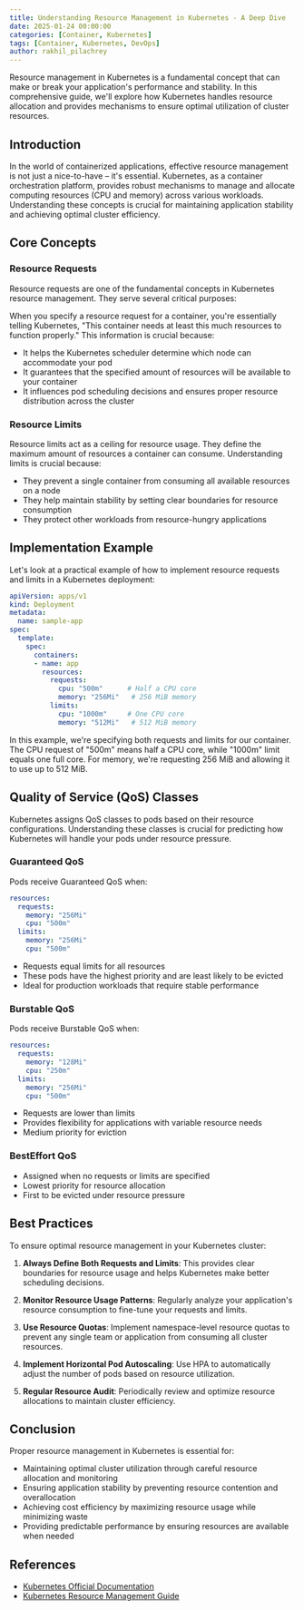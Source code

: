 ```yaml
---
title: Understanding Resource Management in Kubernetes - A Deep Dive
date: 2025-01-24 00:00:00
categories: [Container, Kubernetes]
tags: [Container, Kubernetes, DevOps]
author: rakhil_pilachrey
---
```


Resource management in Kubernetes is a fundamental concept that can make or break your application's performance and stability. In this comprehensive guide, we'll explore how Kubernetes handles resource allocation and provides mechanisms to ensure optimal utilization of cluster resources.

## Introduction

In the world of containerized applications, effective resource management is not just a nice-to-have – it's essential. Kubernetes, as a container orchestration platform, provides robust mechanisms to manage and allocate computing resources (CPU and memory) across various workloads. Understanding these concepts is crucial for maintaining application stability and achieving optimal cluster efficiency.

## Core Concepts

### Resource Requests

Resource requests are one of the fundamental concepts in Kubernetes resource management. They serve several critical purposes:

When you specify a resource request for a container, you're essentially telling Kubernetes, "This container needs at least this much resources to function properly." This information is crucial because:

- It helps the Kubernetes scheduler determine which node can accommodate your pod
- It guarantees that the specified amount of resources will be available to your container
- It influences pod scheduling decisions and ensures proper resource distribution across the cluster

### Resource Limits

Resource limits act as a ceiling for resource usage. They define the maximum amount of resources a container can consume. Understanding limits is crucial because:

- They prevent a single container from consuming all available resources on a node
- They help maintain stability by setting clear boundaries for resource consumption
- They protect other workloads from resource-hungry applications

## Implementation Example

Let's look at a practical example of how to implement resource requests and limits in a Kubernetes deployment:

```yaml
apiVersion: apps/v1
kind: Deployment
metadata:
  name: sample-app
spec:
  template:
    spec:
      containers:
      - name: app
        resources:
          requests:
            cpu: "500m"      # Half a CPU core
            memory: "256Mi"   # 256 MiB memory
          limits:
            cpu: "1000m"     # One CPU core
            memory: "512Mi"   # 512 MiB memory
```

In this example, we're specifying both requests and limits for our container. The CPU request of "500m" means half a CPU core, while "1000m" limit equals one full core. For memory, we're requesting 256 MiB and allowing it to use up to 512 MiB.

## Quality of Service (QoS) Classes

Kubernetes assigns QoS classes to pods based on their resource configurations. Understanding these classes is crucial for predicting how Kubernetes will handle your pods under resource pressure.

### Guaranteed QoS

Pods receive Guaranteed QoS when:

```yaml
resources:
  requests:
    memory: "256Mi"
    cpu: "500m"
  limits:
    memory: "256Mi"
    cpu: "500m"
```

- Requests equal limits for all resources
- These pods have the highest priority and are least likely to be evicted
- Ideal for production workloads that require stable performance

### Burstable QoS

Pods receive Burstable QoS when:

```yaml
resources:
  requests:
    memory: "128Mi"
    cpu: "250m"
  limits:
    memory: "256Mi"
    cpu: "500m"
```

- Requests are lower than limits
- Provides flexibility for applications with variable resource needs
- Medium priority for eviction

### BestEffort QoS

- Assigned when no requests or limits are specified
- Lowest priority for resource allocation
- First to be evicted under resource pressure

## Best Practices

To ensure optimal resource management in your Kubernetes cluster:

1. **Always Define Both Requests and Limits**: This provides clear boundaries for resource usage and helps Kubernetes make better scheduling decisions.

2. **Monitor Resource Usage Patterns**: Regularly analyze your application's resource consumption to fine-tune your requests and limits.

3. **Use Resource Quotas**: Implement namespace-level resource quotas to prevent any single team or application from consuming all cluster resources.

4. **Implement Horizontal Pod Autoscaling**: Use HPA to automatically adjust the number of pods based on resource utilization.

5. **Regular Resource Audit**: Periodically review and optimize resource allocations to maintain cluster efficiency.

## Conclusion

Proper resource management in Kubernetes is essential for:

- Maintaining optimal cluster utilization through careful resource allocation and monitoring
- Ensuring application stability by preventing resource contention and overallocation
- Achieving cost efficiency by maximizing resource usage while minimizing waste
- Providing predictable performance by ensuring resources are available when needed

## References

- [Kubernetes Official Documentation](https://kubernetes.io/docs/concepts/configuration/manage-resources-containers/)
- [Kubernetes Resource Management Guide](https://kubernetes.io/docs/concepts/configuration/manage-resources-containers/)